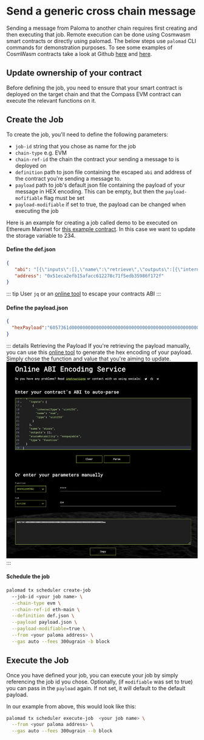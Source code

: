 # Send a generic cross chain message
Sending a message from Paloma to another chain requires first creating and then executing that job. Remote execution can be done using Cosmwasm smart contracts or directly using palomad. The below steps use `palomad` CLI commands for demonstration purposes. To see some examples of CosmWasm contracts take a look at Github [here](https://github.com/palomachain/cross-chain-amm-cosmwasm/blob/main/src/contract.rs) and [here](https://github.com/palomachain/paloma-rs/tree/main/egg).

## Update ownership of your contract
Before defining the job, you need to ensure that your smart contract is deployed on the target chain and that the Compass EVM contract can execute the relevant functions on it.


## Create the Job

To create the job, you'll need to define the following parameters: 
- `job-id` string that you chose as name for the job
- `chain-type` e.g. EVM
- `chain-ref-id` the chain the contract your sending a message to is deployed on
- `definition` path to json file containing the escaped `abi` and address of the contract you're sending a message to.
- `payload` path to job's default json file containing the payload of your message in HEX encoding. This can be empty, but then the `payload-mofifiable` flag must be set
- `payload-modifiable` if set to true, the payload can be changed when executing the job


Here is an example for creating a job called demo to be executed on Ethereum Mainnet for [this example contract](https://etherscan.io/address/0x51eca2efb15afacc612278c71f5edb35986f172f). In this case we want to update the storage variable to 234.

#### Define the def.json
```json
{
   "abi": "[{\"inputs\":[],\"name\":\"retrieve\",\"outputs\":[{\"internalType\":\"uint256\",\"name\":\"\",\"type\":\"uint256\"}],\"stateMutability\":\"view\",\"type\":\"function\"},{\"inputs\":[{\"internalType\":\"uint256\",\"name\":\"num\",\"type\":\"uint256\"}],\"name\":\"store\",\"outputs\":[],\"stateMutability\":\"nonpayable\",\"type\":\"function\"}]",
   "address": "0x51eca2efb15afacc612278c71f5edb35986f172f"
}
```
::: tip
User `jq` or an [online tool](https://www.freeformatter.com/json-escape.html) to escape your contracts ABI
:::

#### Define the payload.json
```json
{
  "hexPayload":"6057361d00000000000000000000000000000000000000000000000000000000000000ea"
}
```
::: details Retrieving the Payload
If you're retrieving the payload manually, you can use this [online tool](https://abi.hashex.org/) to generate the hex encoding of your payload. Simply chose the function and value that you're aiming to update. 
<img src="../../images/hex_payload.png">
:::

#### Schedule the job
```bash
palomad tx scheduler create-job 
  --job-id <your job name> \
  --chain-type evm \
  --chain-ref-id eth-main \
  --definition def.json \
  --payload payload.json \
  --payload-modifiable=true \
  --from <your paloma address> \
  --gas auto --fees 300ugrain -b block
```


## Execute the Job
Once you have defined your job, you can execute your job by simply referencing the job id you chose. Optionally, (if `modifiable` was set to true) you can pass in the `payload` again. If not set, it will default to the default payload.

In our example from above, this would look like this:

```sh 
palomad tx scheduler execute-job  <your job name> \
  --from <your paloma address> \
  --gas auto --fees 300ugrain --b block
```

